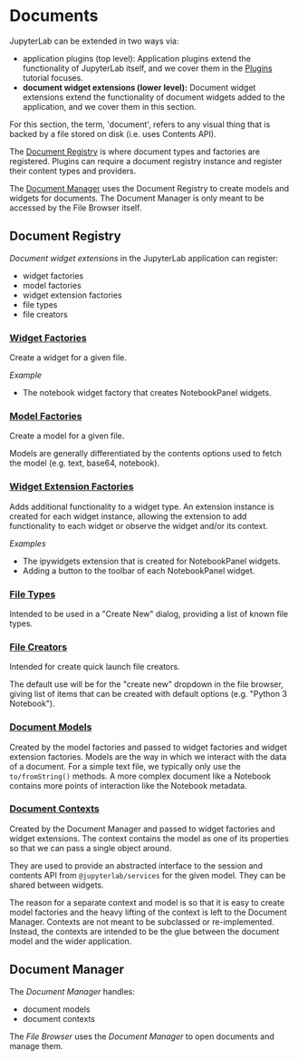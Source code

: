 # Documents

JupyterLab can be extended in two ways via:

- application plugins (top level): Application plugins extend the
  functionality of JupyterLab itself, and we cover them in the
  [Plugins](./plugins) tutorial focuses.
- **document widget extensions (lower level):** Document widget extensions extend
  the functionality of document widgets added to the application, and we cover
  them in this section.

For this section, the term, 'document', refers to any visual thing that is
backed by a file stored on disk (i.e. uses Contents API).

The [Document Registry](http://jupyterlab.github.io/jupyterlab/classes/_docregistry_registry_.documentregistry.html)
is where document types and factories are registered.  Plugins can require
a document registry instance and register their content types and providers.

The [Document Manager](http://jupyterlab.github.io/jupyterlab/classes/_docmanager_manager_.documentmanager.html)
uses the Document Registry to create models and widgets for documents.  The
Document Manager is only meant to be accessed by the File Browser itself.


## Document Registry

*Document widget extensions* in the JupyterLab application can register:

- widget factories
- model factories
- widget extension factories
- file types
- file creators

### [Widget Factories](http://jupyterlab.github.io/jupyterlab/classes/_docregistry_registry_.documentregistry.html#addwidgetfactory)

Create a widget for a given file.

*Example*
- The notebook widget factory that creates NotebookPanel widgets.

### [Model Factories](http://jupyterlab.github.io/jupyterlab/classes/_docregistry_registry_.documentregistry.html#addmodelfactory)

Create a model for a given file.

Models are generally differentiated by the contents options used to fetch the model (e.g. text, base64, notebook).

### [Widget Extension Factories](http://jupyterlab.github.io/jupyterlab/classes/_docregistry_registry_.documentregistry.html#addwidgetextension)

Adds additional functionality to a widget type. An extension instance is
created for each widget instance, allowing the extension to add functionality
to each widget or observe the widget and/or its context.

*Examples*
- The ipywidgets extension that is created for NotebookPanel widgets.
- Adding a button to the toolbar of each NotebookPanel widget.

### [File Types](http://jupyterlab.github.io/jupyterlab/classes/_docregistry_registry_.documentregistry.html#addfiletype)

Intended to be used in a "Create New" dialog, providing a list of known file types.

### [File Creators](http://jupyterlab.github.io/jupyterlab/classes/_docregistry_registry_.documentregistry.html#addcreator)

Intended for create quick launch file creators.

The default use will be for the "create new" dropdown in the file browser,
giving list of items that can be created with default options  (e.g. "Python 3 Notebook").

### [Document Models](http://jupyterlab.github.io/jupyterlab/interfaces/_docregistry_interfaces_.idocumentmodel.html)

Created by the model factories and passed to widget factories and widget
extension factories.  Models are the way in which we interact with the data of
a document.  For a simple text file, we typically only use the 
`to/fromString()` methods.  A more complex document like a Notebook
contains more points of interaction like the Notebook metadata.

### [Document Contexts](http://jupyterlab.github.io/jupyterlab/interfaces/_docregistry_interfaces_.idocumentcontext.html)

Created by the Document Manager and passed to widget factories and
widget extensions.  The context contains the model as one of its properties
so that we can pass a single object around.

They are used to provide an abstracted interface
to the session and contents API from `@jupyterlab/services` for the
given model.  They can be shared between widgets.

The reason for a separate context and model is so that it is easy to create
model factories and the heavy lifting of the context is left to the Document
Manager.  Contexts are not meant to be subclassed or re-implemented. Instead, the contexts are intended to be the glue between the document model and the wider application.


## Document Manager

The *Document Manager* handles: 
- document models
- document contexts

The *File Browser* uses the *Document Manager* to open documents and manage them.
